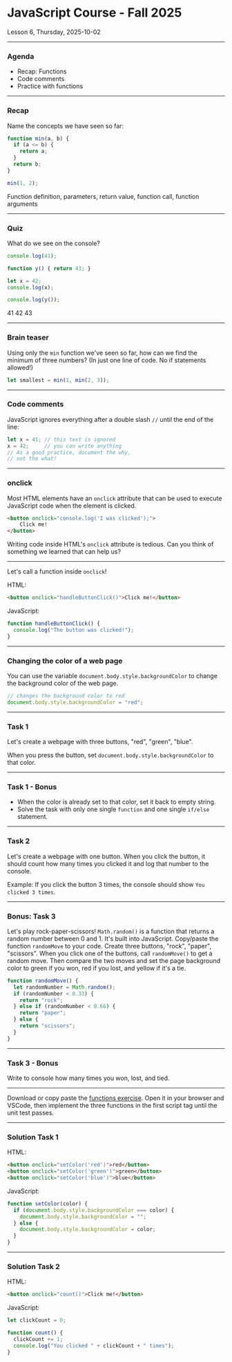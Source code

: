 <!-- .slide: id="lesson6" -->

# JavaScript Course - Fall 2025

Lesson 6, Thursday, 2025-10-02

---

### Agenda

- Recap: Functions
- Code comments
- Practice with functions

---

### Recap

Name the concepts we have seen so far:

```js
function min(a, b) {
  if (a <= b) {
    return a;
  }
  return b;
}

min(1, 2);
```

Function definition, parameters, return value, function call, function arguments
<!-- .element: class="fragment" -->

---

### Quiz

What do we see on the console?

```js
console.log(41);

function y() { return 43; }

let x = 42;
console.log(x);

console.log(y());
```

41 42 43
<!-- .element: class="fragment" -->

---

### Brain teaser

Using only the `min` function we've seen so far, how can we find the minimum of three numbers?
(In just one line of code. No if statements allowed!)

```js
let smallest = min(1, min(2, 3));
```
<!-- .element: class="fragment" -->

---

### Code comments

JavaScript ignores everything after a double slash `//` until the end of the line:

```js
let x = 41; // this text is ignored
x = 42;     // you can write anything
// As a good practice, document the why,
// not the what!
```

---

### onclick

Most HTML elements have an `onclick` attribute that can be used to execute JavaScript code when the element is clicked.

```html
<button onclick="console.log('I was clicked');">
    Click me!
</button>
```

Writing code inside HTML's `onclick` attribute is tedious. Can you think of something we learned that can help us?

---

Let's call a function inside `onclick`!

HTML:
```html
<button onclick="handleButtonClick()">Click me!</button>
```

JavaScript:
```js
function handleButtonClick() {
  console.log("The button was clicked!");
}
```

---

### Changing the color of a web page

You can use the variable `document.body.style.backgroundColor` to change the background color of the web page.

```js
// changes the background color to red
document.body.style.backgroundColor = "red";
```

---

### Task 1

Let's create a webpage with three buttons, "red", "green", "blue".

When you press the button, set `document.body.style.backgroundColor` to that color.

---

### Task 1 - Bonus

* When the color is already set to that color, set it back to empty string.
* Solve the task with only one single `function` and one single `if/else` statement.

---

### Task 2

Let's create a webpage with one button. When you click the button, it should count how many times you clicked it and log that number to the console.

Example: If you click the button 3 times, the console should show `You clicked 3 times`.

---

### Bonus: Task 3

Let's play rock-paper-scissors! `Math.random()` is a function that returns a random number between 0 and 1. It's built into JavaScript. Copy/paste the function `randomMove` to your code. Create three buttons, "rock", "paper", "scissors". When you click one of the buttons, call `randomMove()` to get a random move. Then compare the two moves and set
the page background color to green if you won, red if you lost, and yellow if it's a tie.

```js
function randomMove() {
  let randomNumber = Math.random();
  if (randomNumber < 0.33) {
    return "rock";
  } else if (randomNumber < 0.66) {
    return "paper";
  } else {
    return "scissors";
  }
}
```

<!-- .slide: style="font-size:80%" -->

---

### Task 3 - Bonus

Write to console how many times you won, lost, and tied.

---

Download or copy paste the [functions exercise](https://raw.githubusercontent.com/ReDI-School/js-berlin-2024-fall/main/functions/index.html). Open it in your browser and VSCode, then implement the three functions in the first script tag until the unit test passes.

---

### Solution Task 1

HTML:

```html
<button onclick="setColor('red')">red</button>
<button onclick="setColor('green')">green</button>
<button onclick="setColor('blue')">blue</button>
```

JavaScript:

```js
function setColor(color) {
  if (document.body.style.backgroundColor === color) {
    document.body.style.backgroundColor = "";
  } else {
    document.body.style.backgroundColor = color;
  }
}
```

---

### Solution Task 2

HTML:

```html
<button onclick="count()">Click me!</button>
```

JavaScript:

```js
let clickCount = 0;

function count() {
  clickCount += 1;
  console.log("You clicked " + clickCount + " times");
}
```